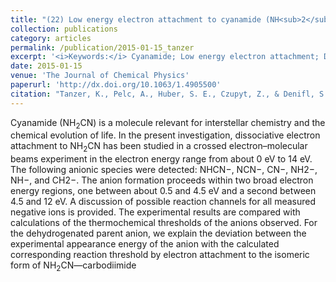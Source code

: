 ```yaml
---
title: "(22) Low energy electron attachment to cyanamide (NH<sub>2</sub>CN)"
collection: publications
category: articles
permalink: /publication/2015-01-15_tanzer
excerpt: '<i>Keywords:</i> Cyanamide; Low energy electron attachment; Dissociative electron attachment; Interstellar chemistry; Evolution of life'
date: 2015-01-15
venue: 'The Journal of Chemical Physics'
paperurl: 'http://dx.doi.org/10.1063/1.4905500'
citation: "Tanzer, K., Pelc, A., Huber, S. E., Czupyt, Z., & Denifl, S. (2015). Low energy electron attachment to cyanamide (NH<sub>2</sub>CN). <i>The Journal of Chemical Physics, 142</i>, 034301."
---
```


Cyanamide (NH<sub>2</sub>CN) is a molecule relevant for interstellar chemistry and the chemical evolution of life. In the present investigation, dissociative electron attachment to NH<sub>2</sub>CN has been studied in a crossed electron–molecular beams experiment in the electron energy range from about 0 eV to 14 eV. The following anionic species were detected: NHCN−, NCN−, CN−, NH2−, NH−, and CH2−. The anion formation proceeds within two broad electron energy regions, one between about 0.5 and 4.5 eV and a second between 4.5 and 12 eV. A discussion of possible reaction channels for all measured negative ions is provided. The experimental results are compared with calculations of the thermochemical thresholds of the anions observed. For the dehydrogenated parent anion, we explain the deviation between the experimental appearance energy of the anion with the calculated corresponding reaction threshold by electron attachment to the isomeric form of NH<sub>2</sub>CN—carbodiimide